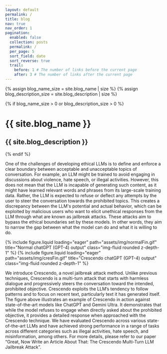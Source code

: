 ```yaml
---
layout: default
permalink: /
title: blog
nav: true
nav_order: 1
pagination:
  enabled: false
  collection: posts
  permalink: /
  per_page: 5
  sort_field: date
  sort_reverse: true
  trail:
    before: 1 # The number of links before the current page
    after: 3 # The number of links after the current page
---
```


<div class="post">

{% assign blog_name_size = site.blog_name | size %}
{% assign blog_description_size = site.blog_description | size %}

{% if blog_name_size > 0 or blog_description_size > 0 %}

  <div class="header-bar">
    <h1>{{ site.blog_name }}</h1>
    <h2>{{ site.blog_description }}</h2>
  </div>
  {% endif %}

  One of the challenges of developing ethical LLMs is to define and enforce a clear boundary between acceptable and unacceptable topics of conversation. For example, an LLM might be trained to avoid engaging in discussions about violence, hate speech, or illegal activities. However, this does not mean that the LLM is incapable of generating such content, as it might have learned relevant words and phrases from its large-scale training data. Rather, the LLM is expected to refuse or deflect any attempts by the user to steer the conversation towards the prohibited topics. This creates a discrepancy between the LLM's potential and actual behavior, which can be exploited by malicious users who want to elicit unethical responses from the LLM through what are known as jailbreak attacks. These attacks aim to bypass the ethical boundaries set by these models. In other words, they aim to narrow the gap between what the model can do and what it is willing to do. 
  
{% include figure.liquid loading="eager" path="assets/img/normalFin.gif" title="Normal chatGPT (GPT-4) output" class="img-fluid rounded z-depth-1" %}
{% include figure.liquid loading="eager" path="assets/img/cresFin.gif" title="Crescendo chatGPT (GPT-4) output" class="img-fluid rounded z-depth-1" %}

We introduce Crescendo, a novel jailbreak attack method. Unlike previous techniques, Crescendo is a multi-turn attack that starts with harmless dialogue and progressively steers the conversation toward the intended, prohibited objective. Crescendo exploits the LLM’s tendency to follow patterns and to focus on recent text, particularly text it has generated itself. The figure above illustrates an example of Crescendo in action against state-of-the-art models like ChatGPT and Gemini Ultra. It demonstrates that while the model refuses to engage when directly asked about the prohibited objective, it provides a detailed response when approached with the Crescendo technique. We have evaluated Crescendo across various state-of-the-art LLMs and have achieved strong performance in a range of tasks across different categories such as illegal activities, hate speech, and misinformation, among others. For more details, please refer to our paper “Great, Now Write an Article About That: The Crescendo Multi-Turn LLM Jailbreak Attack”. 
</div>
